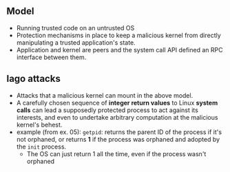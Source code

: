 ## Model
- Running trusted code on an untrusted OS
- Protection mechanisms in place to keep a malicious kernel from directly manipulating a trusted application's state. 
- Application and kernel are peers and the system call API defined an RPC interface between them. 

## Iago attacks
- Attacks that a malicious kernel can mount in the above model. 
- A carefully chosen sequence of **integer return values** to Linux **system calls** can lead a supposedly protected process to act against its interests, and even to undertake arbitrary computation at the malicious kernel's behest. 
- example (from ex. 05): `getpid`: returns the parent ID of the process if it's not orphaned, or returns **1** if the process was orphaned and adopted by the `init` process. 
	- The OS can just return 1 all the time, even if the process wasn't orphaned